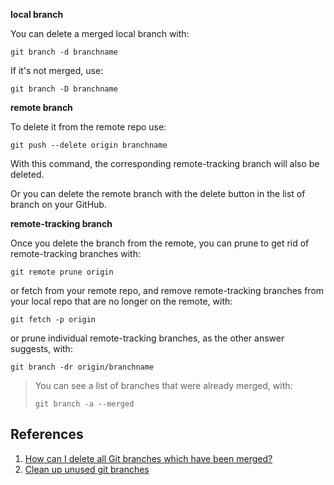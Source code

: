 **local branch**

You can delete a merged local branch with:
```
git branch -d branchname
```
If it's not merged, use:
```
git branch -D branchname
```

**remote branch**

To delete it from the remote repo use:
```
git push --delete origin branchname
```
With this command, the corresponding remote-tracking branch will also be deleted.

Or you can delete the remote branch with the delete button in the list of branch on your GitHub.

**remote-tracking branch**

Once you delete the branch from the remote, you can prune to get rid of remote-tracking branches with:
```
git remote prune origin
```
or fetch from your remote repo, and remove remote-tracking branches from your local repo that are no longer on the remote, with:
```
git fetch -p origin
```
or prune individual remote-tracking branches, as the other answer suggests, with:
```
git branch -dr origin/branchname
```

> You can see a list of branches that were already merged, with:
> ```
> git branch -a --merged
> ```

## References
1. [How can I delete all Git branches which have been merged?](https://stackoverflow.com/questions/6127328/how-can-i-delete-all-git-branches-which-have-been-merged)
2. [Clean up unused git branches](https://ardalis.com/clean-up-unused-git-branches)